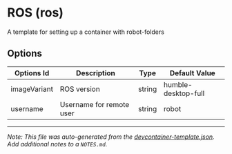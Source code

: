 
# ROS (ros)

A template for setting up a container with robot-folders

## Options

| Options Id | Description | Type | Default Value |
|-----|-----|-----|-----|
| imageVariant | ROS version | string | humble-desktop-full |
| username | Username for remote user | string | robot |



---

_Note: This file was auto-generated from the [devcontainer-template.json](https://github.com/taDachs/devcontainer-templates/blob/main/src/ros/devcontainer-template.json).  Add additional notes to a `NOTES.md`._
